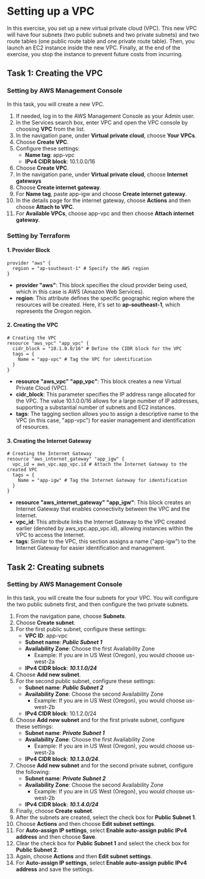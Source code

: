 # Setting up a VPC
In this exercise, you set up a new virtual private cloud (VPC). This new VPC will have four subnets (two public subnets and two private subnets) and two route tables (one public route table and one private route table). Then, you launch an EC2 instance inside the new VPC. Finally, at the end of the exercise, you stop the instance to prevent future costs from incurring.

## Task 1: Creating the VPC
### Setting by AWS Management Console
In this task, you will create a new VPC.
1. If needed, log in to the AWS Management Console as your Admin user.
2. In the Services search box, enter VPC and open the VPC console by choosing **VPC** from the list.
3. In the navigation pane, under **Virtual private cloud**, choose **Your VPCs**.
4. Choose **Create VPC**.
5. Configure these settings:
    - **Name tag**: app-vpc
    - **IPv4 CIDR block**: 10.1.0.0/16
6. Choose **Create VPC**.
7. In the navigation pane, under **Virtual private cloud**, choose **Internet gateways**
8. Choose **Create internet gateway**.
9. For **Name tag**, paste app-igw and choose **Create internet gateway**.
10. In the details page for the internet gateway, choose **Actions** and then choose **Attach to VPC**.
11. For **Available VPCs**, choose app-vpc and then choose **Attach internet gateway**.

### Setting by Terraform
#### 1. Provider Block
```hcl
provider "aws" {
  region = "ap-southeast-1" # Specify the AWS region
}
```
  - **provider "aws"**: This block specifies the cloud provider being used, which in this case is AWS (Amazon Web Services).
  - **region**: This attribute defines the specific geographic region where the resources will be created. Here, it's set to **ap-southeast-1**, which represents the Oregon region.
#### 2. Creating the VPC
```hcl
# Creating the VPC
resource "aws_vpc" "app_vpc" {
  cidr_block = "10.1.0.0/16" # Define the CIDR block for the VPC
  tags = {
    Name = "app-vpc" # Tag the VPC for identification
  }
}
```
  - **resource "aws_vpc" "app_vpc"**: This block creates a new Virtual Private Cloud (VPC).
  - **cidr_block**: This parameter specifies the IP address range allocated for the VPC. The value 10.1.0.0/16 allows for a large number of IP addresses, supporting a substantial number of subnets and EC2 instances.
  - **tags**: The tagging section allows you to assign a descriptive name to the VPC (in this case, "app-vpc") for easier management and identification of resources.
#### 3. Creating the Internet Gateway
```hcl
# Creating the Internet Gateway
resource "aws_internet_gateway" "app_igw" {
  vpc_id = aws_vpc.app_vpc.id # Attach the Internet Gateway to the created VPC
  tags = {
    Name = "app-igw" # Tag the Internet Gateway for identification
  }
}
```
  - **resource "aws_internet_gateway" "app_igw"**: This block creates an Internet Gateway that enables connectivity between the VPC and the Internet.
  - **vpc_id**: This attribute links the Internet Gateway to the VPC created earlier (denoted by aws_vpc.app_vpc.id), allowing instances within the VPC to access the Internet.
  - **tags**: Similar to the VPC, this section assigns a name ("app-igw") to the Internet Gateway for easier identification and management.

## Task 2: Creating subnets
### Setting by AWS Management Console
In this task, you will create the four subnets for your VPC. You will configure the two public subnets first, and then configure the two private subnets.
1. From the navigation pane, choose **Subnets**.
2. Choose **Create subnet**.
3. For the first public subnet, configure these settings:
    - **VPC ID**: app-vpc
    - **Subnet name**: ***Public Subnet 1***
    - **Availability Zone**: Choose the first Availability Zone
      - Example: If you are in US West (Oregon), you would choose us-west-2a
    - **IPv4 CIDR block**: ***10.1.1.0/24***
4. Choose **Add new subnet**.
5. For the second public subnet, configure these settings:
    - **Subnet name**: ***Public Subnet 2***
    - **Availability Zone**: Choose the second Availability Zone
      - Example: If you are in US West (Oregon), you would choose us-west-2b
    - **IPv4 CIDR block**: 10.1.2.0/24
6. Choose **Add new subnet** and for the first private subnet, configure these settings:
    - **Subnet name**: ***Private Subnet 1***
    - **Availability Zone**: Choose the first Availability Zone
      - Example: If you are in US West (Oregon), you would choose us-west-2a
    - **IPv4 CIDR block**: ***10.1.3.0/24***.
7. Choose **Add new subnet** and for the second private subnet, configure the following:
    - **Subnet name**: ***Private Subnet 2***
    - **Availability Zone**: Choose the second Availability Zone
      - Example: If you are in US West (Oregon), you would choose us-west-2b
    - **IPv4 CIDR block**: ***10.1.4.0/24***
8. Finally, choose **Create subnet**.
9. After the subnets are created, select the check box for **Public Subnet 1**.
10. Choose **Actions** and then choose **Edit subnet settings**.
11. For **Auto-assign IP settings**, select **Enable auto-assign public IPv4 address** and then choose **Save**.
12. Clear the check box for **Public Subnet 1** and select the check box for **Public Subnet 2**.
13. Again, choose **Actions** and then **Edit subnet settings**.
14. For **Auto-assign IP settings**, select **Enable auto-assign public IPv4 address** and save the settings.
